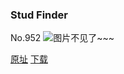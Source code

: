 ### Stud Finder
No.952
![图片不见了~~~](https://imgs.xkcd.com/comics/stud_finder.png)

[原址](https://xkcd.com//952) [下载](https://imgs.xkcd.com/comics/stud_finder.png)

